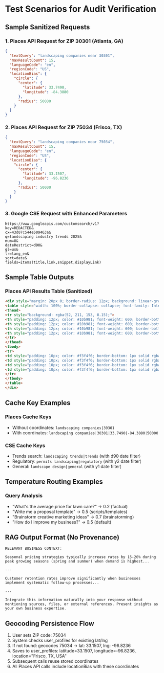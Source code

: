 # Test Scenarios for Audit Verification

## Sample Sanitized Requests

### 1. Places API Request for ZIP 30301 (Atlanta, GA)
```json
{
  "textQuery": "landscaping companies near 30301",
  "maxResultCount": 15,
  "languageCode": "en",
  "regionCode": "US",
  "locationBias": {
    "circle": {
      "center": {
        "latitude": 33.7490,
        "longitude": -84.3880
      },
      "radius": 50000
    }
  }
}
```

### 2. Places API Request for ZIP 75034 (Frisco, TX)
```json
{
  "textQuery": "landscaping companies near 75034",
  "maxResultCount": 15,
  "languageCode": "en",
  "regionCode": "US",
  "locationBias": {
    "circle": {
      "center": {
        "latitude": 33.1507,
        "longitude": -96.8236
      },
      "radius": 50000
    }
  }
}
```

### 3. Google CSE Request with Enhanced Parameters
```
https://www.googleapis.com/customsearch/v1?
key=REDACTED&
cx=43d07c544e509463a&
q=landscaping industry trends 2025&
num=8&
dateRestrict=d90&
gl=us&
lr=lang_en&
sort=date&
fields=items(title,link,snippet,displayLink)
```

## Sample Table Outputs

### Places API Results Table (Sanitized)
```html
<div style="margin: 20px 0; border-radius: 12px; background: linear-gradient(135deg, rgba(16, 185, 129, 0.1) 0%, rgba(52, 211, 153, 0.05) 100%); backdrop-filter: blur(10px); border: 1px solid rgba(52, 211, 153, 0.3);">
<table style="width: 100%; border-collapse: collapse; font-family: Inter, system-ui, sans-serif;">
<thead>
<tr style="background: rgba(52, 211, 153, 0.15);">
<th style="padding: 12px; color: #10b981; font-weight: 600; border-bottom: 1px solid rgba(52, 211, 153, 0.3);">Business</th>
<th style="padding: 12px; color: #10b981; font-weight: 600; border-bottom: 1px solid rgba(52, 211, 153, 0.3);">Rating</th>
<th style="padding: 12px; color: #10b981; font-weight: 600; border-bottom: 1px solid rgba(52, 211, 153, 0.3);">Price</th>
<th style="padding: 12px; color: #10b981; font-weight: 600; border-bottom: 1px solid rgba(52, 211, 153, 0.3);">Contact</th>
</tr>
</thead>
<tbody>
<tr>
<td style="padding: 10px; color: #f3f4f6; border-bottom: 1px solid rgba(52, 211, 153, 0.1);">**GreenScape Atlanta**</td>
<td style="padding: 10px; color: #f3f4f6; border-bottom: 1px solid rgba(52, 211, 153, 0.1);">4.8⭐ (127 reviews)</td>
<td style="padding: 10px; color: #f3f4f6; border-bottom: 1px solid rgba(52, 211, 153, 0.1);">$$$</td>
<td style="padding: 10px; color: #f3f4f6; border-bottom: 1px solid rgba(52, 211, 153, 0.1);">(404) 555-0123</td>
</tr>
</tbody>
</table>
</div>
```

## Cache Key Examples

### Places Cache Keys
- Without coordinates: `landscaping companies|30301`
- With coordinates: `landscaping companies|30301|33.7490|-84.3880|50000`

### CSE Cache Keys  
- Trends search: `landscaping trends|trends` (with d90 date filter)
- Regulatory: `permits landscaping|regulatory` (with y2 date filter)
- General: `landscape design|general` (with y1 date filter)

## Temperature Routing Examples

### Query Analysis
- "What's the average price for lawn care?" → 0.2 (factual)
- "Write me a proposal template" → 0.5 (scripts/templates)  
- "Brainstorm creative marketing ideas" → 0.7 (brainstorming)
- "How do I improve my business?" → 0.5 (default)

## RAG Output Format (No Provenance)
```
RELEVANT BUSINESS CONTEXT:

Seasonal pricing strategies typically increase rates by 15-20% during peak growing seasons (spring and summer) when demand is highest...

---

Customer retention rates improve significantly when businesses implement systematic follow-up processes...

---

Integrate this information naturally into your response without mentioning sources, files, or external references. Present insights as your own business expertise.
```

## Geocoding Persistence Flow
1. User sets ZIP code: 75034
2. System checks user_profiles for existing lat/lng 
3. If not found: geocodes 75034 → lat: 33.1507, lng: -96.8236
4. Saves to user_profiles: latitude=33.1507, longitude=-96.8236, location="Frisco, TX, USA"
5. Subsequent calls reuse stored coordinates
6. All Places API calls include locationBias with these coordinates